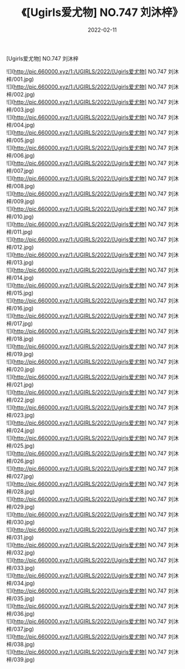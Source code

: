 ﻿---
layout: post
title:  《[Ugirls爱尤物] NO.747 刘沐梓》
date:   2022-02-11
img: http://pic.660000.xyz/1:/UGIRLS/2022/[Ugirls爱尤物] NO.747 刘沐梓/000.jpg
categories: [美女, 清纯, 唯美]
---

[Ugirls爱尤物] NO.747 刘沐梓

 ![](http://pic.660000.xyz/1:/UGIRLS/2022/[Ugirls爱尤物] NO.747 刘沐梓/001.jpg) <br>![](http://pic.660000.xyz/1:/UGIRLS/2022/[Ugirls爱尤物] NO.747 刘沐梓/002.jpg) <br>![](http://pic.660000.xyz/1:/UGIRLS/2022/[Ugirls爱尤物] NO.747 刘沐梓/003.jpg) <br>![](http://pic.660000.xyz/1:/UGIRLS/2022/[Ugirls爱尤物] NO.747 刘沐梓/004.jpg) <br>![](http://pic.660000.xyz/1:/UGIRLS/2022/[Ugirls爱尤物] NO.747 刘沐梓/005.jpg) <br>![](http://pic.660000.xyz/1:/UGIRLS/2022/[Ugirls爱尤物] NO.747 刘沐梓/006.jpg) <br>![](http://pic.660000.xyz/1:/UGIRLS/2022/[Ugirls爱尤物] NO.747 刘沐梓/007.jpg) <br>![](http://pic.660000.xyz/1:/UGIRLS/2022/[Ugirls爱尤物] NO.747 刘沐梓/008.jpg) <br>![](http://pic.660000.xyz/1:/UGIRLS/2022/[Ugirls爱尤物] NO.747 刘沐梓/009.jpg) <br>![](http://pic.660000.xyz/1:/UGIRLS/2022/[Ugirls爱尤物] NO.747 刘沐梓/010.jpg) <br>![](http://pic.660000.xyz/1:/UGIRLS/2022/[Ugirls爱尤物] NO.747 刘沐梓/011.jpg) <br>![](http://pic.660000.xyz/1:/UGIRLS/2022/[Ugirls爱尤物] NO.747 刘沐梓/012.jpg) <br>![](http://pic.660000.xyz/1:/UGIRLS/2022/[Ugirls爱尤物] NO.747 刘沐梓/013.jpg) <br>![](http://pic.660000.xyz/1:/UGIRLS/2022/[Ugirls爱尤物] NO.747 刘沐梓/014.jpg) <br>![](http://pic.660000.xyz/1:/UGIRLS/2022/[Ugirls爱尤物] NO.747 刘沐梓/015.jpg) <br>![](http://pic.660000.xyz/1:/UGIRLS/2022/[Ugirls爱尤物] NO.747 刘沐梓/016.jpg) <br>![](http://pic.660000.xyz/1:/UGIRLS/2022/[Ugirls爱尤物] NO.747 刘沐梓/017.jpg) <br>![](http://pic.660000.xyz/1:/UGIRLS/2022/[Ugirls爱尤物] NO.747 刘沐梓/018.jpg) <br>![](http://pic.660000.xyz/1:/UGIRLS/2022/[Ugirls爱尤物] NO.747 刘沐梓/019.jpg) <br>![](http://pic.660000.xyz/1:/UGIRLS/2022/[Ugirls爱尤物] NO.747 刘沐梓/020.jpg) <br>![](http://pic.660000.xyz/1:/UGIRLS/2022/[Ugirls爱尤物] NO.747 刘沐梓/021.jpg) <br>![](http://pic.660000.xyz/1:/UGIRLS/2022/[Ugirls爱尤物] NO.747 刘沐梓/022.jpg) <br>![](http://pic.660000.xyz/1:/UGIRLS/2022/[Ugirls爱尤物] NO.747 刘沐梓/023.jpg) <br>![](http://pic.660000.xyz/1:/UGIRLS/2022/[Ugirls爱尤物] NO.747 刘沐梓/024.jpg) <br>![](http://pic.660000.xyz/1:/UGIRLS/2022/[Ugirls爱尤物] NO.747 刘沐梓/025.jpg) <br>![](http://pic.660000.xyz/1:/UGIRLS/2022/[Ugirls爱尤物] NO.747 刘沐梓/026.jpg) <br>![](http://pic.660000.xyz/1:/UGIRLS/2022/[Ugirls爱尤物] NO.747 刘沐梓/027.jpg) <br>![](http://pic.660000.xyz/1:/UGIRLS/2022/[Ugirls爱尤物] NO.747 刘沐梓/028.jpg) <br>![](http://pic.660000.xyz/1:/UGIRLS/2022/[Ugirls爱尤物] NO.747 刘沐梓/029.jpg) <br>![](http://pic.660000.xyz/1:/UGIRLS/2022/[Ugirls爱尤物] NO.747 刘沐梓/030.jpg) <br>![](http://pic.660000.xyz/1:/UGIRLS/2022/[Ugirls爱尤物] NO.747 刘沐梓/031.jpg) <br>![](http://pic.660000.xyz/1:/UGIRLS/2022/[Ugirls爱尤物] NO.747 刘沐梓/032.jpg) <br>![](http://pic.660000.xyz/1:/UGIRLS/2022/[Ugirls爱尤物] NO.747 刘沐梓/033.jpg) <br>![](http://pic.660000.xyz/1:/UGIRLS/2022/[Ugirls爱尤物] NO.747 刘沐梓/034.jpg) <br>![](http://pic.660000.xyz/1:/UGIRLS/2022/[Ugirls爱尤物] NO.747 刘沐梓/035.jpg) <br>![](http://pic.660000.xyz/1:/UGIRLS/2022/[Ugirls爱尤物] NO.747 刘沐梓/036.jpg) <br>![](http://pic.660000.xyz/1:/UGIRLS/2022/[Ugirls爱尤物] NO.747 刘沐梓/037.jpg) <br>![](http://pic.660000.xyz/1:/UGIRLS/2022/[Ugirls爱尤物] NO.747 刘沐梓/038.jpg) <br>![](http://pic.660000.xyz/1:/UGIRLS/2022/[Ugirls爱尤物] NO.747 刘沐梓/039.jpg) <br>
